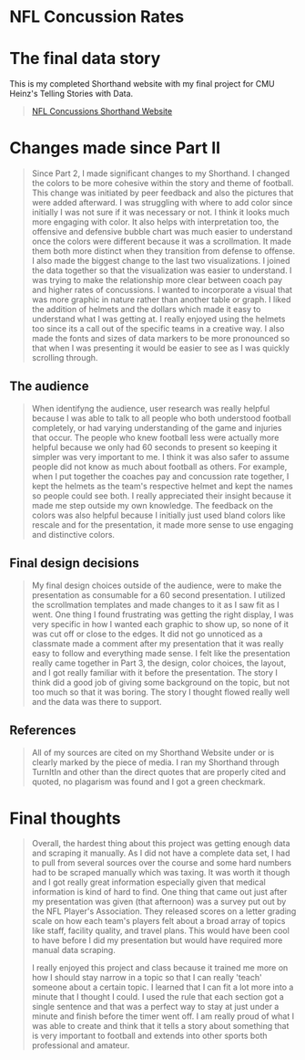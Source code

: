 # NFL Concussion Rates
# The final data story

This is my completed Shorthand website with my final project for CMU Heinz's Telling Stories with Data.

> [NFL Concussions Shorthand Website](https://carnegiemellon.shorthandstories.com/nfl-concussion-rates/index.html)

# Changes made since Part II
> Since Part 2, I made significant changes to my Shorthand. I changed the colors to be more cohesive within the story and theme of football. This change was initiated by peer feedback and also the pictures that were added afterward. I was struggling with where to add color since initially I was not sure if it was necessary or not. I think it looks much more engaging with color. It also helps with interpretation too, the offensive and defensive bubble chart was much easier to understand once the colors were different because it was a scrollmation. It made them both more distinct when they transition from defense to offense. I also made the biggest change to the last two visualizations. I joined the data together so that the visualization was easier to understand. I was trying to make the relationship more clear between coach pay and higher rates of concussions. I wanted to incorporate a visual that was more graphic in nature rather than another table or graph. I liked the addition of helmets and the dollars which made it easy to understand what I was getting at. I really enjoyed using the helmets too since its a call out of the specific teams in a creative way. I also made the fonts and sizes of data markers to be more pronounced so that when I was presenting it would be easier to see as I was quickly scrolling through.

## The audience
> When identifyng the audience, user research was really helpful because I was able to talk to all people who both understood football completely, or had varying understanding of the game and injuries that occur. The people who knew football less were actually more helpful because we only had 60 seconds to present so keeping it simpler was very important to me. I think it was also safer to assume people did not know as much about football as others. For example, when I put together the coaches pay and concussion rate together, I kept the helmets as the team's respective helmet and kept the names so people could see both. I really appreciated their insight because it made me step outside my own knowledge. The feedback on the colors was also helpful because I initially just used bland colors like rescale and for the presentation, it made more sense to use engaging and distinctive colors.


## Final design decisions
> My final design choices outside of the audience, were to make the presentation as consumable for a 60 second presentation. I  utilized the scrollmation templates and made changes to it as I saw fit as I went. One thing I found frustrating was getting the right display, I was very specific in how I wanted each graphic to show up, so none of it was cut off or close to the edges. It did not go unnoticed as a classmate made a comment after my presentation that it was really easy to follow and everything made sense. I felt like the presentation really came together in Part 3, the design, color choices, the layout, and I got really familiar with it before the presentation. The story I think did a good job of giving some background on the topic, but not too much so that it was boring. The story I thought flowed really well and the data was there to support. 

## References
> All of my sources are cited on my Shorthand Website under or is clearly marked by the piece of media. I ran my Shorthand through TurnItIn and other than the direct quotes that are properly cited and quoted, no plagarism was found and I got a green checkmark.

# Final thoughts
>  Overall, the hardest thing about this project was getting enough data and scraping it manually. As I did not have a complete data set, I had to pull from several sources over the course and some hard numbers had to be scraped manually which was taxing. It was worth it though and I got really great information especially given that medical information is kind of hard to find. One thing that came out just after my presentation was given (that afternoon) was a survey put out by the NFL Player's Association. They released scores on a letter grading scale on how each team's players felt about a broad array of topics like staff, facility quality, and travel plans. This would have been cool to have before I did my presentation but would have required more manual data scraping. 
>  
>  I really enjoyed this project and class because it trained me more on how I should stay narrow in a topic so that I can really 'teach' someone about a certain topic. I learned that I can fit a lot more into a minute that I thought I could. I used the rule that each section got a single sentence and that was a perfect way to stay at just under a minute and finish before the timer went off. I am really proud of what I was able to create and think that it tells a story about something that is very important to football and extends into other sports both professional and amateur. 
